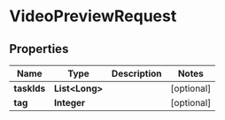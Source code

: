 

# VideoPreviewRequest


## Properties

Name | Type | Description | Notes
------------ | ------------- | ------------- | -------------
**taskIds** | **List&lt;Long&gt;** |  |  [optional]
**tag** | **Integer** |  |  [optional]



